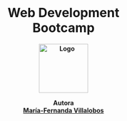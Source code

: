 <div id="volver"></div>

<br/>
<div align="center">

<h1 align="center"><b>Web Development<br/>
 Bootcamp</h1>

<img src="https://encrypted-tbn0.gstatic.com/images?q=tbn:ANd9GcQUI5ckFAQftuBE9XLu73vULJHd97Qb7jnYfeCelrTUqs0D6mT-R65KcK8nQJ8NyZN1E6Y&usqp=CAU" alt="Logo" width="110px" height="110px">

<b>Autora</b>
<br/>
[María-Fernanda Villalobos](https://github.com/MariferVL)

<br/>


